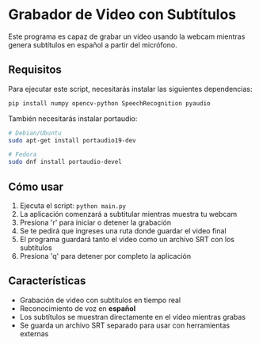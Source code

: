 # Grabador de Video con Subtítulos

Este programa es capaz de grabar un video usando la webcam mientras genera subtítulos en español a partir del micrófono.

## Requisitos

Para ejecutar este script, necesitarás instalar las siguientes dependencias:

```bash
pip install numpy opencv-python SpeechRecognition pyaudio
```

También necesitarás instalar portaudio:

```bash
# Debian/Ubuntu
sudo apt-get install portaudio19-dev

# Fedora
sudo dnf install portaudio-devel

```

## Cómo usar

1. Ejecuta el script: `python main.py`
2. La aplicación comenzará a subtitular mientras muestra tu webcam
3. Presiona 'r' para iniciar o detener la grabación
4. Se te pedirá que ingreses una ruta donde guardar el video final
5. El programa guardará tanto el video como un archivo SRT con los subtítulos
6. Presiona 'q' para detener por completo la aplicación

## Características

- Grabación de video con subtítulos en tiempo real
- Reconocimiento de voz en **español**
- Los subtítulos se muestran directamente en el video mientras grabas
- Se guarda un archivo SRT separado para usar con herramientas externas

<!-- ## Incrustación de subtítulos con mejor calidad

El programa guarda un video con subtítulos básicos y un archivo SRT separado. Para incrustar los subtítulos con mejor calidad, puedes usar ffmpeg manualmente:

```bash
ffmpeg -i video_grabado.mp4 -vf "subtitles=video_grabado.srt:force_style=FontName='LiberationSans-Regular,PrimaryColour=&H0000FF00'" video_final.mp4
```

Este comando creará un nuevo video con subtítulos en verde y una mejor apariencia. -->
